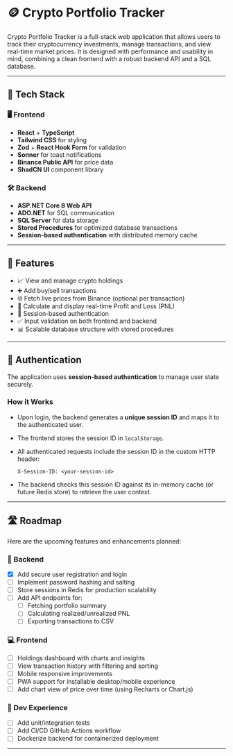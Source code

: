 # 🪙 Crypto Portfolio Tracker

Crypto Portfolio Tracker is a full-stack web application that allows users to track their cryptocurrency investments, manage transactions, and view real-time market prices. It is designed with performance and usability in mind, combining a clean frontend with a robust backend API and a SQL database.

---

## 🧱 Tech Stack

### 🖥 Frontend
- **React** + **TypeScript**
- **Tailwind CSS** for styling
- **Zod** + **React Hook Form** for validation
- **Sonner** for toast notifications
- **Binance Public API** for price data
- **ShadCN UI** component library

### 🛠 Backend
- **ASP.NET Core 8 Web API**
- **ADO.NET** for SQL communication
- **SQL Server** for data storage
- **Stored Procedures** for optimized database transactions
- **Session-based authentication** with distributed memory cache

---

## 🚀 Features

- 📈 View and manage crypto holdings
- ➕ Add buy/sell transactions
- 🌐 Fetch live prices from Binance (optional per transaction)
- 🧮 Calculate and display real-time Profit and Loss (PNL)
- 🔐 Session-based authentication
- ✅ Input validation on both frontend and backend
- 📊 Scalable database structure with stored procedures


---

## 🔐 Authentication

The application uses **session-based authentication** to manage user state securely.

### How it Works
- Upon login, the backend generates a **unique session ID** and maps it to the authenticated user.
- The frontend stores the session ID in `localStorage`.
- All authenticated requests include the session ID in the custom HTTP header:

  ```http
  X-Session-ID: <your-session-id>
  ```

- The backend checks this session ID against its in-memory cache (or future Redis store) to retrieve the user context.

---

## 🛣️ Roadmap

Here are the upcoming features and enhancements planned:

### 🔧 Backend
- [x] Add secure user registration and login
- [ ] Implement password hashing and salting
- [ ] Store sessions in Redis for production scalability
- [ ] Add API endpoints for:
  - [ ] Fetching portfolio summary
  - [ ] Calculating realized/unrealized PNL
  - [ ] Exporting transactions to CSV

### 💻 Frontend
- [ ] Holdings dashboard with charts and insights
- [ ] View transaction history with filtering and sorting
- [ ] Mobile responsive improvements
- [ ] PWA support for installable desktop/mobile experience
- [ ] Add chart view of price over time (using Recharts or Chart.js)

### 🧪 Dev Experience
- [ ] Add unit/integration tests
- [ ] Add CI/CD GitHub Actions workflow
- [ ] Dockerize backend for containerized deployment

---


